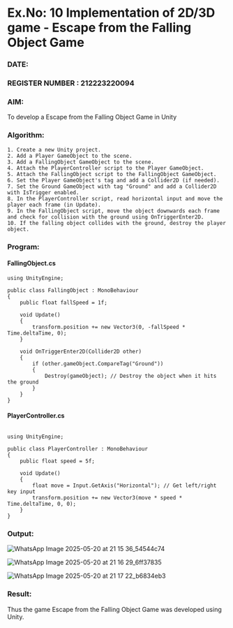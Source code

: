 # Ex.No: 10  Implementation of 2D/3D game - Escape from the Falling Object Game
### DATE:                                                                            
### REGISTER NUMBER : 212223220094
### AIM: 
To develop a Escape from the Falling Object Game in Unity 
### Algorithm:
```
1. Create a new Unity project.
2. Add a Player GameObject to the scene.
3. Add a FallingObject GameObject to the scene.
4. Attach the PlayerController script to the Player GameObject.
5. Attach the FallingObject script to the FallingObject GameObject.
6. Set the Player GameObject's tag and add a Collider2D (if needed).
7. Set the Ground GameObject with tag "Ground" and add a Collider2D with IsTrigger enabled.
8. In the PlayerController script, read horizontal input and move the player each frame (in Update).
9. In the FallingObject script, move the object downwards each frame and check for collision with the ground using OnTriggerEnter2D.
10. If the falling object collides with the ground, destroy the player object.
```
### Program:
#### FallingObject.cs
```
using UnityEngine;

public class FallingObject : MonoBehaviour
{
    public float fallSpeed = 1f;

    void Update()
    {
        transform.position += new Vector3(0, -fallSpeed * Time.deltaTime, 0);
    }

    void OnTriggerEnter2D(Collider2D other)
    {
        if (other.gameObject.CompareTag("Ground"))
        {
            Destroy(gameObject); // Destroy the object when it hits the ground
        }
    }
}

```
#### PlayerController.cs
```

using UnityEngine;

public class PlayerController : MonoBehaviour
{
    public float speed = 5f;

    void Update()
    {
        float move = Input.GetAxis("Horizontal"); // Get left/right key input
        transform.position += new Vector3(move * speed * Time.deltaTime, 0, 0);
    }
}

```

### Output:
![WhatsApp Image 2025-05-20 at 21 15 36_54544c74](https://github.com/user-attachments/assets/f0ae77b1-f643-41ef-a604-3b00b31f9b10)

![WhatsApp Image 2025-05-20 at 21 16 29_6ff37835](https://github.com/user-attachments/assets/6213cc1e-28f4-49bf-a996-a848118888ce)

![WhatsApp Image 2025-05-20 at 21 17 22_b6834eb3](https://github.com/user-attachments/assets/1495f1f2-34bd-4138-9d7a-fbe287956aea)



### Result:
Thus the game Escape from the Falling Object Game was developed using Unity.
